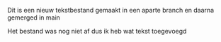 Dit is een nieuw tekstbestand
gemaakt in een aparte branch
en daarna gemerged in main

Het bestand was nog niet af
dus ik heb wat tekst toegevoegd

